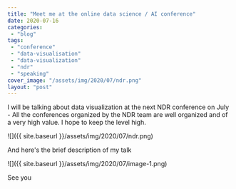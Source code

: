 ```yaml
---
title: "Meet me at the online data science / AI conference"
date: 2020-07-16
categories: 
 - "blog"
tags: 
 - "conference"
 - "data-visualisation"
 - "data-visualization"
 - "ndr"
 - "speaking"
cover_image: "/assets/img/2020/07/ndr.png"
layout: "post"
---
```


I will be talking about data visualization at the next NDR conference on July - All the conferences organized by the NDR team are well organized and of a very high value. I hope to keep the level high.

![]({{ site.baseurl }}/assets/img/2020/07/ndr.png)

And here's the brief description of my talk

![]({{ site.baseurl }}/assets/img/2020/07/image-1.png)

See you
